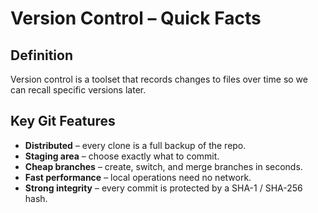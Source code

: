 # Version Control – Quick Facts

## Definition
Version control is a toolset that records changes to files over time so we can recall specific versions later.

## Key Git Features
- **Distributed** – every clone is a full backup of the repo.  
- **Staging area** – choose exactly what to commit.  
- **Cheap branches** – create, switch, and merge branches in seconds.  
- **Fast performance** – local operations need no network.  
- **Strong integrity** – every commit is protected by a SHA-1 / SHA-256 hash.  
